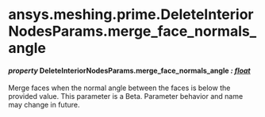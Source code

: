 # ansys.meshing.prime.DeleteInteriorNodesParams.merge_face_normals_angle

#### *property* DeleteInteriorNodesParams.merge_face_normals_angle *: [float](https://docs.python.org/3.11/library/functions.html#float)*

Merge faces when the normal angle between the faces is below the provided value.
This parameter is a Beta. Parameter behavior and name may change in future.

<!-- !! processed by numpydoc !! -->
